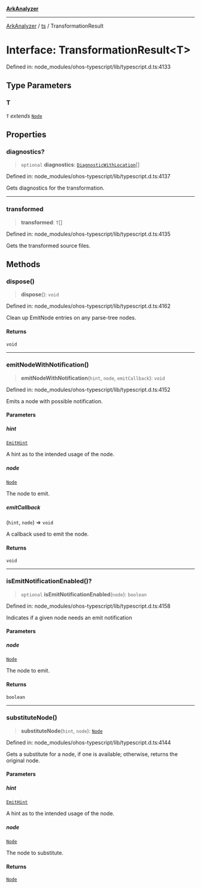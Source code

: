 [**ArkAnalyzer**](../../../../README.md)

***

[ArkAnalyzer](../../../../globals.md) / [ts](../README.md) / TransformationResult

# Interface: TransformationResult\<T\>

Defined in: node\_modules/ohos-typescript/lib/typescript.d.ts:4133

## Type Parameters

### T

`T` *extends* [`Node`](Node.md)

## Properties

### diagnostics?

> `optional` **diagnostics**: [`DiagnosticWithLocation`](DiagnosticWithLocation.md)[]

Defined in: node\_modules/ohos-typescript/lib/typescript.d.ts:4137

Gets diagnostics for the transformation.

***

### transformed

> **transformed**: `T`[]

Defined in: node\_modules/ohos-typescript/lib/typescript.d.ts:4135

Gets the transformed source files.

## Methods

### dispose()

> **dispose**(): `void`

Defined in: node\_modules/ohos-typescript/lib/typescript.d.ts:4162

Clean up EmitNode entries on any parse-tree nodes.

#### Returns

`void`

***

### emitNodeWithNotification()

> **emitNodeWithNotification**(`hint`, `node`, `emitCallback`): `void`

Defined in: node\_modules/ohos-typescript/lib/typescript.d.ts:4152

Emits a node with possible notification.

#### Parameters

##### hint

[`EmitHint`](../enumerations/EmitHint.md)

A hint as to the intended usage of the node.

##### node

[`Node`](Node.md)

The node to emit.

##### emitCallback

(`hint`, `node`) => `void`

A callback used to emit the node.

#### Returns

`void`

***

### isEmitNotificationEnabled()?

> `optional` **isEmitNotificationEnabled**(`node`): `boolean`

Defined in: node\_modules/ohos-typescript/lib/typescript.d.ts:4158

Indicates if a given node needs an emit notification

#### Parameters

##### node

[`Node`](Node.md)

The node to emit.

#### Returns

`boolean`

***

### substituteNode()

> **substituteNode**(`hint`, `node`): [`Node`](Node.md)

Defined in: node\_modules/ohos-typescript/lib/typescript.d.ts:4144

Gets a substitute for a node, if one is available; otherwise, returns the original node.

#### Parameters

##### hint

[`EmitHint`](../enumerations/EmitHint.md)

A hint as to the intended usage of the node.

##### node

[`Node`](Node.md)

The node to substitute.

#### Returns

[`Node`](Node.md)
